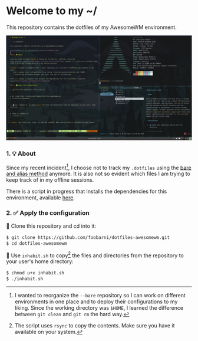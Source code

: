 # Welcome to my ~/

This repository contains the dotfiles of my AwesomeWM environment.

![A screenshot of my configuration.](assets/screenshot.png)

### 1. 💡 About

Since my recent incident[^hard], I choose not to track my `.dotfiles` using the
[bare and alias method](https://wiki.archlinux.org/title/Dotfiles) anymore. It is also not so evident which
files I am trying to keep track of in my offline sessions.

[^hard]: I wanted to reorganize the `--bare` repository so I can work on different environments in one place
    and to deploy their configurations to my liking. Since the working directory was `$HOME`, 
    I learned the difference between `git clean` and `git rm` the hard way.

There is a script in progress that installs the dependencies for this environment, available
[here](https://github.com/foobarni/env-awesomewm).

### 2. ✅ Apply the configuration

🧬 Clone this repository and cd into it:

```
$ git clone https://github.com/foobarni/dotfiles-awesomewm.git
$ cd dotfiles-awesomewm
```

💾 Use `inhabit.sh` to copy[^rsync] the files and directories from the repository to your user's home directory:

```
$ chmod u+x inhabit.sh
$ ./inhabit.sh
```

[^rsync]: The script uses `rsync` to copy the contents. Make sure you have it available on your system.
